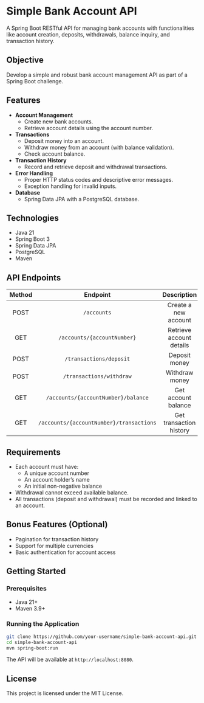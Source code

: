 # Simple Bank Account API

A Spring Boot RESTful API for managing bank accounts with functionalities like account creation, deposits, withdrawals, balance inquiry, and transaction history.

## Objective

Develop a simple and robust bank account management API as part of a Spring Boot challenge.

## Features

- **Account Management**
  - Create new bank accounts.
  - Retrieve account details using the account number.
- **Transactions**
  - Deposit money into an account.
  - Withdraw money from an account (with balance validation).
  - Check account balance.
- **Transaction History**
  - Record and retrieve deposit and withdrawal transactions.
- **Error Handling**
  - Proper HTTP status codes and descriptive error messages.
  - Exception handling for invalid inputs.
- **Database**
  - Spring Data JPA with a PostgreSQL database.

## Technologies

- Java 21
- Spring Boot 3
- Spring Data JPA
- PostgreSQL
- Maven

## API Endpoints

| Method | Endpoint | Description |
|:------:|:--------:|:-----------:|
| POST | `/accounts` | Create a new account |
| GET | `/accounts/{accountNumber}` | Retrieve account details |
| POST | `/transactions/deposit` | Deposit money |
| POST | `/transactions/withdraw` | Withdraw money |
| GET | `/accounts/{accountNumber}/balance` | Get account balance |
| GET | `/accounts/{accountNumber}/transactions` | Get transaction history |

## Requirements

- Each account must have:
  - A unique account number
  - An account holder’s name
  - An initial non-negative balance
- Withdrawal cannot exceed available balance.
- All transactions (deposit and withdrawal) must be recorded and linked to an account.

## Bonus Features (Optional)

- Pagination for transaction history
- Support for multiple currencies
- Basic authentication for account access

## Getting Started

### Prerequisites

- Java 21+
- Maven 3.9+

### Running the Application

```bash
git clone https://github.com/your-username/simple-bank-account-api.git
cd simple-bank-account-api
mvn spring-boot:run
```

The API will be available at `http://localhost:8080`.

## License

This project is licensed under the MIT License.

